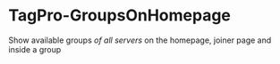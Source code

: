 # TagPro-GroupsOnHomepage
Show available groups *of all servers* on the homepage, joiner page and inside a group
